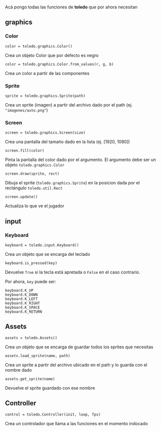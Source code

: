 Acá pongo todas las funciones de **toledo** que por ahora necesitan

## graphics

### Color

```
color = toledo.graphics.Color()
```

Crea un objeto Color que por defecto es negro

```
color = toledo.graphics.Color.from_values(r, g, b)
```

Crea un color a partir de las componentes

### Sprite

```
sprite = toledo.graphics.Sprite(path)
```

Crea un sprite (imagen) a partir del archivo dado por el path (ej.
`"imagenes/auto.png"`)

### Screen

```
screen = toledo.graphics.Screen(size)
```

Crea una pantalla del tamaño dado en la lista (ej. [1920, 1080])

```
screen.fill(color)
```

Pinta la pantalla del color dado por el argumento. El argumento debe ser un
objeto `toledo.graphics.Color`

```
screen.draw(sprite, rect)
```

Dibuja el sprite (`toledo.graphics.Sprite`) en la posicion dada por el
rectángulo `toledo.util.Rect`

```
screen.update()
```

Actualiza lo que ve el jugador


## input

### Keyboard

```
keyboard = toledo.input.Keyboard()
```

Crea un objeto que se encarga del teclado

```
keyboard.is_pressed(key)
```

Devuelve `True` si la tecla está apretada o `False` en el caso contrario.

Por ahora, `key` puede ser:

```
keyboard.K_UP
keyboard.K_DOWN
keyboard.K_LEFT
keyboard.K_RIGHT
keyboard.K_SPACE
keyboard.K_RETURN
```

## Assets

```
assets = toledo.Assets()
```

Crea un objeto que se encarga de guardar todos los sprites que necesitas

```
assets.load_sprite(name, path)
```

Crea un sprite a partir del archivo ubicado en el path y lo guarda con el nombre
dado

```
assets.get_sprite(name)
```

Devuelve el sprite guardado con ese nombre

## Controller

```
control = toledo.Controller(init, loop, fps)
```

Crea un controlador que llama a las funciones en el momento indocado
